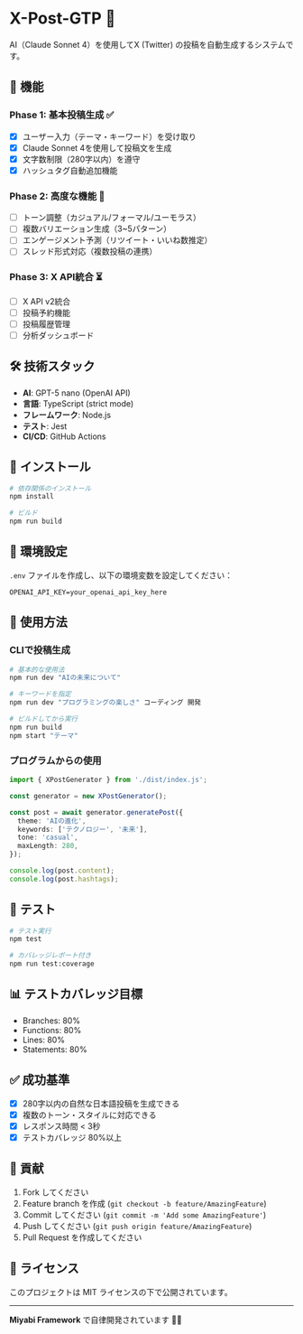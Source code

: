 # X-Post-GTP 🚀

AI（Claude Sonnet 4）を使用してX (Twitter) の投稿を自動生成するシステムです。

## 🌟 機能

### Phase 1: 基本投稿生成 ✅
- [x] ユーザー入力（テーマ・キーワード）を受け取り
- [x] Claude Sonnet 4を使用して投稿文を生成
- [x] 文字数制限（280字以内）を遵守
- [x] ハッシュタグ自動追加機能

### Phase 2: 高度な機能 🚧
- [ ] トーン調整（カジュアル/フォーマル/ユーモラス）
- [ ] 複数バリエーション生成（3~5パターン）
- [ ] エンゲージメント予測（リツイート・いいね数推定）
- [ ] スレッド形式対応（複数投稿の連携）

### Phase 3: X API統合 ⏳
- [ ] X API v2統合
- [ ] 投稿予約機能
- [ ] 投稿履歴管理
- [ ] 分析ダッシュボード

## 🛠️ 技術スタック

- **AI**: GPT-5 nano (OpenAI API)
- **言語**: TypeScript (strict mode)
- **フレームワーク**: Node.js
- **テスト**: Jest
- **CI/CD**: GitHub Actions

## 🚀 インストール

```bash
# 依存関係のインストール
npm install

# ビルド
npm run build
```

## 🔧 環境設定

`.env` ファイルを作成し、以下の環境変数を設定してください：

```env
OPENAI_API_KEY=your_openai_api_key_here
```

## 📖 使用方法

### CLIで投稿生成

```bash
# 基本的な使用法
npm run dev "AIの未来について"

# キーワードを指定
npm run dev "プログラミングの楽しさ" コーディング 開発

# ビルドしてから実行
npm run build
npm start "テーマ"
```

### プログラムからの使用

```typescript
import { XPostGenerator } from './dist/index.js';

const generator = new XPostGenerator();

const post = await generator.generatePost({
  theme: 'AIの進化',
  keywords: ['テクノロジー', '未来'],
  tone: 'casual',
  maxLength: 280,
});

console.log(post.content);
console.log(post.hashtags);
```

## 🧪 テスト

```bash
# テスト実行
npm test

# カバレッジレポート付き
npm run test:coverage
```

## 📊 テストカバレッジ目標

- Branches: 80%
- Functions: 80%
- Lines: 80%
- Statements: 80%

## ✅ 成功基準

- [x] 280字以内の自然な日本語投稿を生成できる
- [x] 複数のトーン・スタイルに対応できる
- [x] レスポンス時間 < 3秒
- [x] テストカバレッジ 80%以上

## 🤝 貢献

1. Fork してください
2. Feature branch を作成 (`git checkout -b feature/AmazingFeature`)
3. Commit してください (`git commit -m 'Add some AmazingFeature'`)
4. Push してください (`git push origin feature/AmazingFeature`)
5. Pull Request を作成してください

## 📄 ライセンス

このプロジェクトは MIT ライセンスの下で公開されています。

---

**Miyabi Framework** で自律開発されています 🤖✨